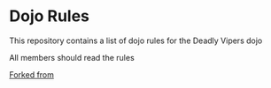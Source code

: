 Dojo Rules
==========

This repository contains a list of dojo rules for the Deadly Vipers dojo

All members should read the rules

[Forked from](https://github.com/deadlyvipers)
